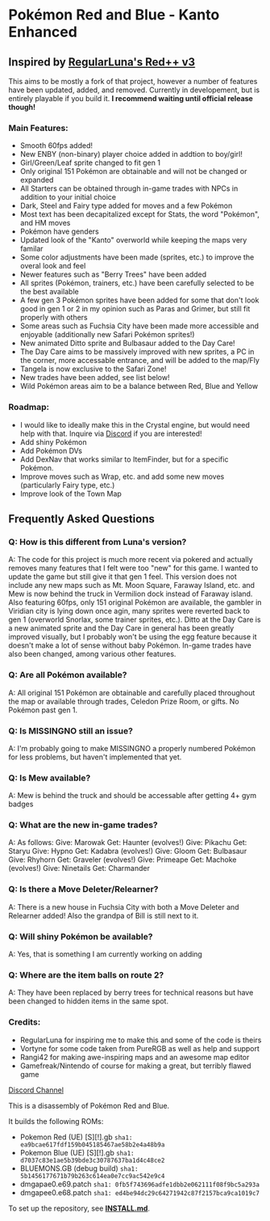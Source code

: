 # Pokémon Red and Blue - Kanto Enhanced

## Inspired by [RegularLuna's Red++ v3](https://github.com/JustRegularLuna/rpp-backup)
This aims to be mostly a fork of that project, however a number of features have been updated, added, and removed.
Currently in developement, but is entirely playable if you build it. 
**I recommend waiting until official release though!**

### Main Features:

* Smooth 60fps added!
* New ENBY (non-binary) player choice added in addtion to boy/girl!
* Girl/Green/Leaf sprite changed to fit gen 1
* Only original 151 Pokémon are obtainable and will not be changed or expanded
* All Starters can be obtained through in-game trades with NPCs in addition to your initial choice
* Dark, Steel and Fairy type added for moves and a few Pokémon
* Most text has been decapitalized except for Stats, the word "Pokémon", and HM moves
* Pokémon have genders
* Updated look of the "Kanto" overworld while keeping the maps very familar
* Some color adjustments have been made (sprites, etc.) to improve the overal look and feel
* Newer features such as "Berry Trees" have been added
* All sprites (Pokémon, trainers, etc.) have been carefully selected to be the best available
* A few gen 3 Pokémon sprites have been added for some that don't look good in gen 1 or 2 in my opinion such as Paras and Grimer, but still fit properly with others
* Some areas such as Fuchsia City have been made more accessible and enjoyable (additionally new Safari Pokémon sprites!)
* New animated Ditto sprite and Bulbasaur added to the Day Care!
* The Day Care aims to be massively improved with new sprites, a PC in the corner, more accessable entrance, and will be added to the map/Fly
* Tangela is now exclusive to the Safari Zone!
* New trades have been added, see list below!
* Wild Pokémon areas aim to be a balance between Red, Blue and Yellow

### Roadmap:

* I would like to ideally make this in the Crystal engine, but would need help with that. 
Inquire via [Discord](https://discord.gg/TwyGafPH) if you are interested!
* Add shiny Pokémon
* Add Pokémon DVs
* Add DexNav that works similar to ItemFinder, but for a specific Pokémon.
* Improve moves such as Wrap, etc. and add some new moves (particularly Fairy type, etc.)
* Improve look of the Town Map

## Frequently Asked Questions

### Q: How is this different from Luna's version?
A: The code for this project is much more recent via pokered and actually removes many features that I felt were too "new" for this game. I wanted to update the game but still give it that gen 1 feel. This version does not include any new maps such as Mt. Moon Square, Faraway Island, etc. and Mew is now behind the truck in Vermilion dock instead of Faraway island. Also featuring 60fps, only 151 original Pokémon are available, the gambler in Viridian city is lying down once agin, many sprites were reverted back to gen 1 (overworld Snorlax, some trainer sprites, etc.). Ditto at the Day Care is a new animated sprite and the Day Care in general has been greatly improved visually, but I probably won't be using the egg feature because it doesn't make a lot of sense without baby Pokémon. In-game trades have also been changed, among various other features.

### Q: Are all Pokémon available?
A: All original 151 Pokémon are obtainable and carefully placed throughout the map or available through trades, Celedon Prize Room, or gifts. No Pokémon past gen 1. 

### Q: Is MISSINGNO still an issue?
A: I'm probably going to make MISSINGNO a properly numbered Pokémon for less problems, but haven't implemented that yet.

### Q: Is Mew available?
A: Mew is behind the truck and should be accessable after getting 4+ gym badges

### Q: What are the new in-game trades?
A: As follows:
Give: Marowak Get: Haunter (evolves!)
Give: Pikachu Get: Staryu
Give: Hypno Get: Kadabra (evolves!)
Give: Gloom Get: Bulbasaur
Give: Rhyhorn Get: Graveler (evolves!)
Give: Primeape Get: Machoke (evolves!)
Give: Ninetails Get: Charmander

### Q: Is there a Move Deleter/Relearner?
A: There is a new house in Fuchsia City with both a Move Deleter and Relearner added! Also the grandpa of Bill is still next to it.

### Q: Will shiny Pokémon be available?
A: Yes, that is something I am currently working on adding

### Q: Where are the item balls on route 2?
A: They have been replaced by berry trees for technical reasons but have been changed to hidden items in the same spot.


### Credits:

* RegularLuna for inspiring me to make this and some of the code is theirs
* Vortyne for some code taken from PureRGB as well as help and support
* Rangi42 for making awe-inspiring maps and an awesome map editor
* Gamefreak/Nintendo of course for making a great, but terribly flawed game

[Discord Channel](https://discord.gg/TwyGafPH)

This is a disassembly of Pokémon Red and Blue.

It builds the following ROMs:

- Pokemon Red (UE) [S][!].gb `sha1: ea9bcae617fdf159b045185467ae58b2e4a48b9a`
- Pokemon Blue (UE) [S][!].gb `sha1: d7037c83e1ae5b39bde3c30787637ba1d4c48ce2`
- BLUEMONS.GB (debug build) `sha1: 5b1456177671b79b263c614ea0e7cc9ac542e9c4`
- dmgapae0.e69.patch `sha1: 0fb5f743696adfe1dbb2e062111f08f9bc5a293a`
- dmgapee0.e68.patch `sha1: ed4be94dc29c64271942c87f2157bca9ca1019c7`

To set up the repository, see [**INSTALL.md**](INSTALL.md).
